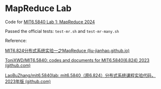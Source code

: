 # MapReduce Lab
Code for [MIT6.5840 Lab 1: MapReduce 2024](https://pdos.csail.mit.edu/6.824/labs/lab-mr.html)

Passed the official tests: `test-mr.sh` and `test-mr-many.sh`

Reference:

[MIT6.824分布式系统实验一之MapReduce (liu-jianhao.github.io)](https://liu-jianhao.github.io/2018/09/mit6.824分布式系统实验一之mapreduce/)

[ToniXWD/MIT6.5840: codes and documents for MIT6.5840(6.824) 2023 (github.com)](https://github.com/ToniXWD/MIT6.5840)

[LaoBuZhang/mit6.5840lab: mit6.5840（原6.824）分布式系统课程实验代码，2023年版 (github.com)](https://github.com/LaoBuZhang/mit6.5840lab/tree/master)
